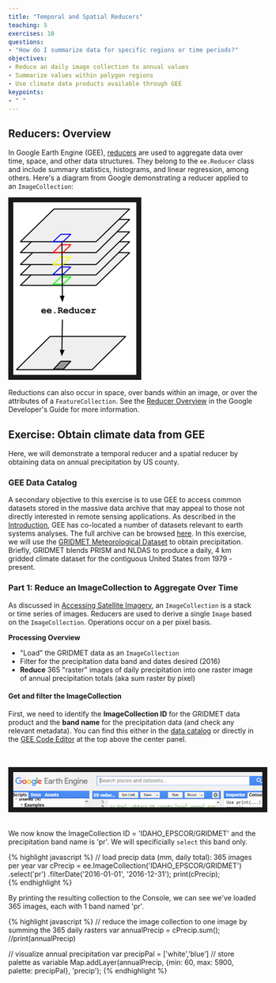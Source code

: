 ```yaml
---
title: "Temporal and Spatial Reducers"
teaching: 5
exercises: 10
questions:
- "How do I summarize data for specific regions or time periods?"
objectives:
- Reduce an daily image collection to annual values
- Summarize values within polygon regions
- Use climate data products available through GEE
keypoints:
- " "
---
```


## Reducers: Overview

In Google Earth Engine (GEE), [reducers](https://developers.google.com/earth-engine/reducers_intro) are used to aggregate data over time, space, and other data structures. They belong to the `ee.Reducer` class and include summary statistics, histograms, and linear regression, among others. Here's a diagram from Google demonstrating a reducer applied to an `ImageCollection`:

<img src="../fig/GEE_Reduce_ImageCollection.png" border = "10">

Reductions can also occur in space, over bands within an image, or over the attributes of a `FeatureCollection`. See the [Reducer Overview](https://developers.google.com/earth-engine/reducers_intro) in the Google Developer's Guide for more information.

## Exercise: Obtain climate data from GEE
Here, we will demonstrate a temporal reducer and a spatial reducer by obtaining data on annual precipitation by US county. 

### GEE Data Catalog
A secondary objective to this exercise is to use GEE to access common datasets stored in the massive data archive that may appeal to those not directly interested in remote sensing applications. As described in the [Introduction](https://geohackweek.github.io/GoogleEarthEngine/01-introduction/), GEE has co-located a number of datasets relevant to earth systems analyses. The full archive can be browsed [here](https://code.earthengine.google.com/datasets/). In this exercise, we will use the [GRIDMET Meteorological Dataset](https://code.earthengine.google.com/dataset/IDAHO_EPSCOR/GRIDMET)  to obtain precipitation. Briefly, GRIDMET blends PRISM and NLDAS to produce a daily, 4 km gridded climate dataset for the contiguous United States from 1979 - present.

### Part 1: Reduce an ImageCollection to Aggregate Over Time
As discussed in [Accessing Satellite Imagery](https://geohackweek.github.io/GoogleEarthEngine/03-load-imagery/), an `ImageCollection` is a stack or time series of images. Reducers are used to derive a single `Image` based on the `ImageCollection`. Operations occur on a per pixel basis.

**Processing Overview**

* "Load" the GRIDMET data as an `ImageCollection` 
* Filter for the precipitation data band and dates desired (2016)
* **Reduce** 365 "raster" images of daily precipitation into one raster image of annual precipitation totals (aka sum raster by pixel)

#### Get and filter the ImageCollection
First, we need to identify the **ImageCollection ID** for the GRIDMET data product and the **band name** for the precipitation data (and check any relevant metadata). You can find this either in the [data catalog](https://code.earthengine.google.com/datasets/) or directly in the [GEE Code Editor](https://code.earthengine.google.com/) at the top above  the center panel.

<br><br>
<img src="../fig/codeEditor_datasetSearch2.png" border = "10">
<br><br>

We now know the ImageCollection ID = 'IDAHO_EPSCOR/GRIDMET' and the precipitation band name is 'pr'. We will specificially `select` this band only.

{% highlight javascript %}
// load precip data (mm, daily total): 365 images per year 
var cPrecip = ee.ImageCollection('IDAHO_EPSCOR/GRIDMET')
                    .select('pr')
                    .filterDate('2016-01-01', '2016-12-31');
print(cPrecip);  
{% endhighlight %}


By printing the resulting collection to the Console, we can see we've loaded 365 images, each with 1 band named 'pr'.

{% highlight javascript %}
// reduce the image collection to one image by summing the 365 daily rasters
var annualPrecip = cPrecip.sum();
//print(annualPrecip)

// visualize annual precipitation 
var precipPal = ['white','blue'] // store palette as variable
Map.addLayer(annualPrecip, {min: 60, max: 5900, palette: precipPal}, 'precip');
{% endhighlight %}
